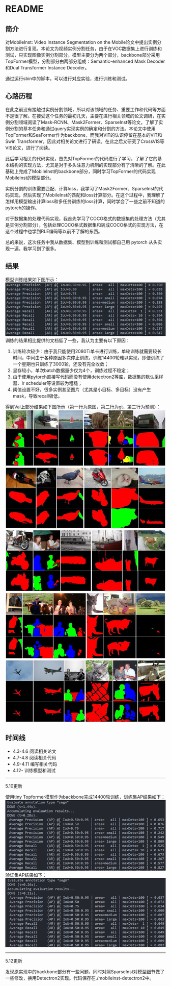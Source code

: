 # README
## 简介
对MobileInst: Video Instance Segmentation on the Mobile论文中提出实例分割方法进行复现。本论文为视频实例分割任务，由于在VOC数据集上进行训练和测试，只实现图像实例分割部分。模型主要分为两个部分，backbone部分采用TopFormer模型，分割部分由两部分组成：Semantic-enhanced Mask Decoder和Dual Transformer Instance Decoder。

通过运行sbin中的脚本，可以进行对应实验，进行训练和测试。

## 心路历程
在此之前没有接触过实例分割领域，所以对该领域的任务、重要工作和代码等方面不是很了解。在接受这个任务的最初几天，主要在进行相关领域的论文调研，在实例分割领域阅读了Mask-RCNN、Mask2Former、SparseInst等论文，了解了实例分割的基本任务和通过query实现实例的确定和分割的方法。本论文中使用TopFormer和SeaFormer作为backbone，而我对ViT的认识停留在基本的ViT和Swin Transformer，因此对相关论文进行了研读。在此之后又研究了CrossVIS等VIS论文，进行了阅读。

此后学习相关的代码实现，首先对TopFormer的代码进行了学习，了解了它的基本结构的实现方法，尤其是对于多头注意力机制的实现部分有了清晰的了解。在此基础上完成了MobileInst的backbone部分，同时学习TopFormer的代码实现MobileInst的模型部分。

实例分割的训练需要匹配、计算loss，我学习了Mask2Former、SparseInst的代码实现，然后实现了MobileInst的匹配和loss计算部分。在这个过程中，我理解了怎样用模型输出计算loss和多任务训练的loss计算，同时学会了一些之前不知道的pytorch的操作。

对于数据集的处理代码实现，我首先学习了COCO格式的数据集的处理方法（尤其是实例分割部分），包括处理COCO格式数据集和转成COCO格式的实现方法，在这个过程中也学到RLE编码等以前不了解的东西。

总的来说，这次任务中我从数据集、模型到训练和测试都自己用 pytorch 从头实现一遍，我学习到了很多。
## 结果

模型训练结果如下图所示：
![](assets/ap.png)
训练的结果相比提供的文档低了一些，我认为主要有以下原因：
1. 训练轮次较少：由于我只能使用2080Ti单卡进行训练，单轮训练就需要较长时间，中间由于各种原因多次停止训练，训练14400轮难以实现，即便训练了一个星期也只训练了3000轮，还没有完全收敛；
2. 显存较小，单次batch数据量少仅为4个，训练过程不稳定；
3. 由于使用pytorch直接写代码而没有使用detectron2等库，数据集的默认采样器、lr scheduler等设置较为粗糙；
4. 阈值设置不好，很多实例甚至图片（尤其是小目标、多目标）没有产生mask，导致recall极低。

得到Val上部分结果如下图所示（第一行为原图，第二行为gt，第三行为预测）：
![](assets/results/1.jpg)
![](assets/results/2.jpg)
![](assets/results/3.jpg)
![](assets/results/4.jpg)
![](assets/results/5.jpg)

## 时间线
- 4.3-4.6 阅读相关论文
- 4.7-4.8 阅读相关代码
- 4.9-4.11 编写相关代码
- 4.12- 训练模型和测试
---
5.10更新

使用tiny Topformer模型作为backbone完成14400轮训练，训练集AP结果如下：
![](assets/ap_train_v1.png)
验证集AP结果如下：
![](assets/ap_test_v1.png)

---
5.12更新

发现原实现中的backbone部分有一些问题，同时对照SparseInst对模型细节做了一些修改，换用Detectron2实现。代码保存在./mobileinst-detectron2中。
